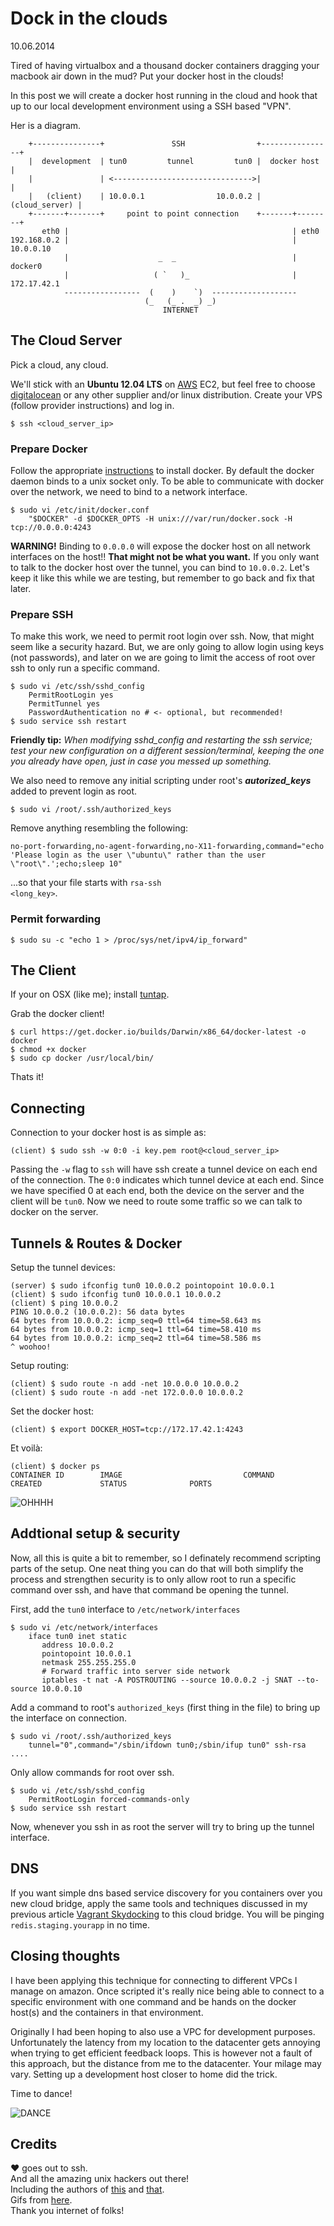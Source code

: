 # Dock in the clouds
<div class="date">10.06.2014</div>


Tired of having virtualbox and a thousand docker containers dragging your macbook air down in the mud? Put your docker host in the clouds!

In this post we will create a docker host running in the cloud and hook that up to our local development environment using a SSH based "VPN".

Her is a diagram.

        +---------------+               SSH                +----------------+
        |  development  | tun0         tunnel         tun0 |  docker host   |
        |               | <------------------------------->|                |
        |   (client)    | 10.0.0.1                10.0.0.2 | (cloud_server) |
        +-------+-------+     point to point connection    +-------+--------+
           eth0 |                                                  | eth0
    192.168.0.2 |                                                  | 10.0.0.10
                |                    _  _                          | docker0
                |                   ( `   )_                       | 172.17.42.1
                -----------------  (    )    `)  -------------------
                                  (_   (_ .  _) _)
                                      INTERNET

## The Cloud Server

Pick a cloud, any cloud.   

We'll stick with an **Ubuntu 12.04 LTS** on [AWS](http://aws.amazon.com/) EC2, but feel free to choose [digitalocean](https://www.digitalocean.com/) or any other supplier and/or linux distribution. Create your VPS (follow provider instructions) and log in.

	$ ssh <cloud_server_ip>

### Prepare Docker

Follow the appropriate [instructions](http://docs.docker.io/en/latest/installation/) to install docker. By default the docker daemon binds to a unix socket only. To be able to communicate with docker over the network, we need to bind to a network interface.

	$ sudo vi /etc/init/docker.conf
		"$DOCKER" -d $DOCKER_OPTS -H unix:///var/run/docker.sock -H tcp://0.0.0.0:4243

**WARNING!**  Binding to <code>0.0.0.0</code> will expose the docker host on all network interfaces on the host!! **That might not be what you want.** If you only want to talk to the docker host over the tunnel, you can bind to <code>10.0.0.2</code>. Let's keep it like this while we are testing, but remember to go back and fix that later.

### Prepare SSH

To make this work, we need to permit root login over ssh. Now, that might seem like a security hazard. But, we are only going to allow login using keys (not passwords), and later on we are going to limit the access of root over ssh to only run a specific command.

	$ sudo vi /etc/ssh/sshd_config
		PermitRootLogin yes
		PermitTunnel yes
		PasswordAuthentication no # <- optional, but recommended!
	$ sudo service ssh restart

**Friendly tip:** *When modifying sshd_config and restarting the ssh service; test your new configuration on a different session/terminal, keeping the one you already have open, just in case you messed up something.*

We also need to remove any initial scripting under root's ***autorized_keys*** added to prevent login as root.

	$ sudo vi /root/.ssh/authorized_keys

Remove anything resembling the following:
  
	no-port-forwarding,no-agent-forwarding,no-X11-forwarding,command="echo 'Please login as the user \"ubuntu\" rather than the user \"root\".';echo;sleep 10"

...so that your file starts with <code>rsa-ssh \<long_key\></code>.

### Permit forwarding

	$ sudo su -c "echo 1 > /proc/sys/net/ipv4/ip_forward"

## The Client

If your on OSX (like me); install [tuntap](http://tuntaposx.sourceforge.net/).  

Grab the docker client!

	$ curl https://get.docker.io/builds/Darwin/x86_64/docker-latest -o docker
	$ chmod +x docker
	$ sudo cp docker /usr/local/bin/

Thats it!

## Connecting

Connection to your docker host is as simple as:

	(client) $ sudo ssh -w 0:0 -i key.pem root@<cloud_server_ip>

Passing the <code>-w</code> flag to <code>ssh</code> will have ssh create a tunnel device on each end of the connection. The <code>0:0</code> indicates which tunnel device at each end. Since we have specified 0 at each end, both the device on the server and the client will be <code>tun0</code>. Now we need to route some traffic so we can talk to docker on the server.

## Tunnels & Routes & Docker

Setup the tunnel devices:

	(server) $ sudo ifconfig tun0 10.0.0.2 pointopoint 10.0.0.1
	(client) $ sudo ifconfig tun0 10.0.0.1 10.0.0.2
	(client) $ ping 10.0.0.2
	PING 10.0.0.2 (10.0.0.2): 56 data bytes
	64 bytes from 10.0.0.2: icmp_seq=0 ttl=64 time=58.643 ms
	64 bytes from 10.0.0.2: icmp_seq=1 ttl=64 time=58.410 ms
	64 bytes from 10.0.0.2: icmp_seq=2 ttl=64 time=58.586 ms
	^ woohoo!

Setup routing:

	(client) $ sudo route -n add -net 10.0.0.0 10.0.0.2
	(client) $ sudo route -n add -net 172.0.0.0 10.0.0.2

Set the docker host:

	(client) $ export DOCKER_HOST=tcp://172.17.42.1:4243

Et voilà:

	(client) $ docker ps
	CONTAINER ID        IMAGE                           COMMAND                CREATED             STATUS              PORTS

![OHHHH](http://gifs.joelglovier.com/ohhh/ohhh-minion.gif)

## Addtional setup & security

Now, all this is quite a bit to remember, so I definately recommend scripting parts of the setup. One neat thing you can do that will both simplify the process and strengthen security is to only allow root to run a specific command over ssh, and have that command be opening the tunnel.

First, add the <code>tun0</code> interface to <code>/etc/network/interfaces</code>

	$ sudo vi /etc/network/interfaces
	    iface tun0 inet static
		   address 10.0.0.2
		   pointopoint 10.0.0.1
		   netmask 255.255.255.0
		   # Forward traffic into server side network
		   iptables -t nat -A POSTROUTING --source 10.0.0.2 -j SNAT --to-source 10.0.0.10

Add a command to root's <code>authorized_keys</code> (first thing in the file) to bring up the interface on connection.

	$ sudo vi /root/.ssh/authorized_keys
	    tunnel="0",command="/sbin/ifdown tun0;/sbin/ifup tun0" ssh-rsa ....

Only allow commands for root over ssh.

	$ sudo vi /etc/ssh/sshd_config
	    PermitRootLogin forced-commands-only
	$ sudo service ssh restart

Now, whenever you ssh in as root the server will try to bring up the tunnel interface.

## DNS

If you want simple dns based service discovery for you containers over you new cloud bridge, apply the same tools and techniques discussed in my previous article [Vagrant Skydocking](/wwc/vagrant_skydocking.html) to this cloud bridge. You will be pinging <code>redis.staging.yourapp</code> in no time.

## Closing thoughts

I have been applying this technique for connecting to different VPCs I manage on amazon. Once scripted it's really nice being able to connect to a specific environment with one command and be hands on the docker host(s) and the containers in that environment.

Originally I had been hoping to also use a VPC for development purposes. Unfortunately the latency from my location to the datacenter gets annoying when trying to get efficient feedback loops. This is however not a fault of this approach, but the distance from me to the datacenter. Your milage may vary. Setting up a development host closer to home did the trick.

Time to dance!

![DANCE](http://gifs.joelglovier.com/epic/calvin-hobbes-dance.gif)

## Credits

♥ goes out to ssh.  
And all the amazing unix hackers out there!  
Including the authors of [this](http://www.debian-administration.org/article/539/Setting_up_a_Layer_3_tunneling_VPN_with_using_OpenSSH) and [that](http://wouter.horre.be/doc/vpn-over-ssh).  
Gifs from [here](http://gifs.joelglovier.com/).  
Thank you internet of folks!